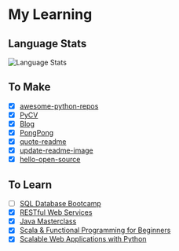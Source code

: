 # My Learning

## Language Stats

<img alt="Language Stats" src="https://github-readme-stats.vercel.app/api/top-langs/?username=siddharth2016&layout=compact&langs_count=16&theme=graywhite&hide=jupyter%20notebook"/>

## To Make

- [x] [awesome-python-repos](https://github.com/siddharth2016/awesome-python-repos)
- [x] [PyCV](https://github.com/siddharth2016/PyCV)
- [x] [Blog](https://chandraji.dev/)
- [x] [PongPong](https://github.com/Siddharth2016/PongPong)
- [x] [quote-readme](https://github.com/siddharth2016/quote-readme)
- [x] [update-readme-image](https://github.com/siddharth2016/update-readme-image)
- [x] [hello-open-source](https://github.com/siddharth2016/hello-open-source#hello-open-source)

## To Learn

- [ ] [SQL Database Bootcamp](https://www.udemy.com/course/complete-sql-databases-bootcamp-zero-to-mastery/)
- [x] [RESTful Web Services](https://www.udemy.com/course/spring-web-services-tutorial/)
- [x] [Java Masterclass](https://www.udemy.com/course/java-the-complete-java-developer-course/)
- [x] [Scala & Functional Programming for Beginners](https://www.udemy.com/course/rock-the-jvm-scala-for-beginners/)
- [x] [Scalable Web Applications with Python](https://www.udemy.com/course/flask-is-fun-and-easy-from-basics-to-building-scalable-apps/)
